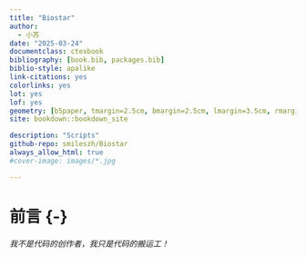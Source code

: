 ```yaml
--- 
title: "Biostar"
author:
  - 小苏
date: "2025-03-24"
documentclass: ctexbook
bibliography: [book.bib, packages.bib]
biblio-style: apalike
link-citations: yes
colorlinks: yes
lot: yes
lof: yes
geometry: [b5paper, tmargin=2.5cm, bmargin=2.5cm, lmargin=3.5cm, rmargin=2.5cm]
site: bookdown::bookdown_site

description: "Scripts"
github-repo: smileszh/Biostar
always_allow_html: true
#cover-image: images/*.jpg

---
```






# 前言 {-}

*我不是代码的创作者，我只是代码的搬运工！*
